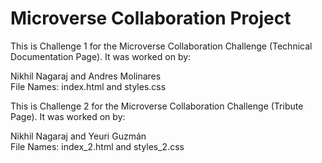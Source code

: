 # Microverse Collaboration Project

This is Challenge 1 for the Microverse Collaboration Challenge (Technical Documentation Page). It was worked on by:  

Nikhil Nagaraj and Andres Molinares   
File Names: index.html and styles.css

This is Challenge 2 for the Microverse Collaboration Challenge (Tribute Page). It was worked on by:  

Nikhil Nagaraj and Yeuri Guzmán  
File Names: index_2.html and styles_2.css
